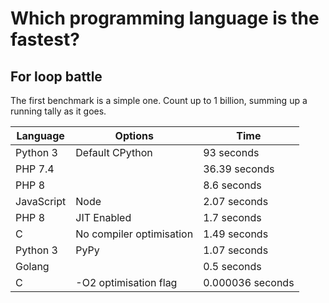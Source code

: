 # Which programming language is the fastest?

## For loop battle

The first benchmark is a simple one. Count up to 1 billion, summing up a running tally as it goes.

| Language    | Options         | Time         |
| ----------- | --------------- | ------------ |
| Python 3    | Default CPython | 93 seconds   |
| PHP 7.4     |                 | 36.39 seconds |
| PHP 8       |                 | 8.6 seconds  |
| JavaScript  | Node            | 2.07 seconds |
| PHP 8       | JIT Enabled     | 1.7 seconds  |
| C           | No compiler optimisation | 1.49 seconds |
| Python 3    | PyPy            | 1.07 seconds |
| Golang      |                 | 0.5 seconds  |
| C           | -O2 optimisation flag | 0.000036 seconds |